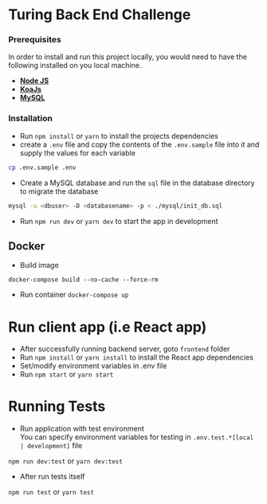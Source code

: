 # Turing Back End Challenge

### Prerequisites

In order to install and run this project locally, you would need to have the following installed on you local machine.

* [**Node JS**](https://nodejs.org/en/)
* [**KoaJs**](https://koajs.com/)
* [**MySQL**](https://www.mysql.com/downloads/)

### Installation

* Run `npm install` or `yarn` to install the projects dependencies
* create a `.env` file and copy the contents of the `.env.sample` file into it and supply the values for each variable

```sh
cp .env.sample .env
```
* Create a MySQL database and run the `sql` file in the database directory to migrate the database

```sh
mysql -u <dbuser> -D <databasename> -p < ./mysql/init_db.sql
```

* Run `npm run dev` or `yarn dev` to start the app in development

## Docker

* Build image

`docker-compose build --no-cache --force-rm`

* Run container
`docker-compose up`

# Run client app (i.e React app)
* After successfully running backend server, goto `frontend` folder
* Run `npm install` or `yarn install` to install the React app dependencies
* Set/modify environment variables in .env file
* Run `npm start` or `yarn start`

# Running Tests

* Run application with test environment
<br />  You can specify environment variables for testing in `.env.test.*[local | development]` file  

`npm run dev:test` or `yarn dev:test`

* After run tests itself

`npm run test` or `yarn test`
 

